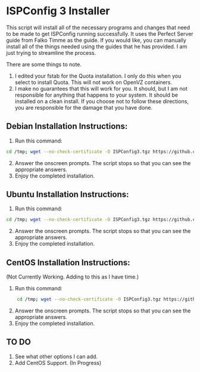 ISPConfig 3 Installer
=====================

This script will install all of the necessary programs and changes that need to be made to get ISPConfig running successfully. It uses the Perfect Server guide from Falko Timme as the
guide. If you would like, you can manually install all of the things needed using the guides that he has provided. I am just trying to streamline the process. 

There are some things to note.

1. I edited your fstab for the Quota installation. I only do this when you select to install Quota. This will not work on OpenVZ containers.
2. I make no guarantees that this will work for you. It should, but I am not responsible for anything that happens to your system. It should be installed on a clean install. If you choose
not to follow these directions, you are responsible for the damage that you have done.

Debian Installation Instructions:
---------------------------------

1. Run this command:

```bash
cd /tmp; wget --no-check-certificate -O ISPConfig3.tgz https://github.com/dclardy64/ISPConfig-3-Debian-Installer/tarball/master; tar zxvf ISPConfig3.tgz; cd *Installer*; bash debian_install.sh
```

2. Answer the onscreen prompts. The script stops so that you can see the appropriate answers.
3. Enjoy the completed installation.

Ubuntu Installation Instructions:
---------------------------------

1. Run this command:

```bash
cd /tmp; wget --no-check-certificate -O ISPConfig3.tgz https://github.com/dclardy64/ISPConfig-3-Debian-Installer/tarball/master; tar zxvf ISPConfig3.tgz; cd *Installer*; bash ubuntu_install.sh
```
2. Answer the onscreen prompts. The script stops so that you can see the appropriate answers.
3. Enjoy the completed installation.

CentOS Installation Instructions: 
---------------------------------

(Not Currently Working. Adding to this as I have time.)

1. Run this command:

```bash
	cd /tmp; wget --no-check-certificate -O ISPConfig3.tgz https://github.com/dclardy64/ISPConfig-3-Debian-Installer/tarball/master; tar zxvf ISPConfig3.tgz; cd *Installer*; bash centos_install.sh
```

2. Answer the onscreen prompts. The script stops so that you can see the appropriate answers.
3. Enjoy the completed installation.


TO DO
-----

1. See what other options I can add.
2. Add CentOS Support. (In Progress)

